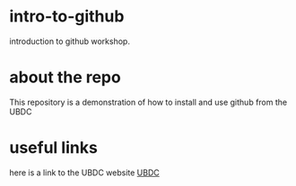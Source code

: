 # intro-to-github
introduction to github workshop.

# about the repo
This repository is a demonstration of how to install and use github from the UBDC

# useful links
here is a link to the UBDC website [UBDC](https://ubdc.ac.uk)

